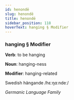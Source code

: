 ```yaml
---
id: henondë
slug: henondë
title: henondë
sidebar_position: 118
hoverText: hanging § Modifier
---
```


### hanging § Modifier

**Verb**: to be hanging

**Noun**: hanging-ness

**Modifier**: hanging-related

Swedish hängande /hɛːŋɑːndeː/

*Germanic Language Family*